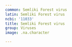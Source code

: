 ```yaml
---
common: Semliki Forest virus
latin: Semliki Forest virus
ncbi: '11033'
title: Semliki Forest virus
group: Viruses
image: .na.character

---
```

